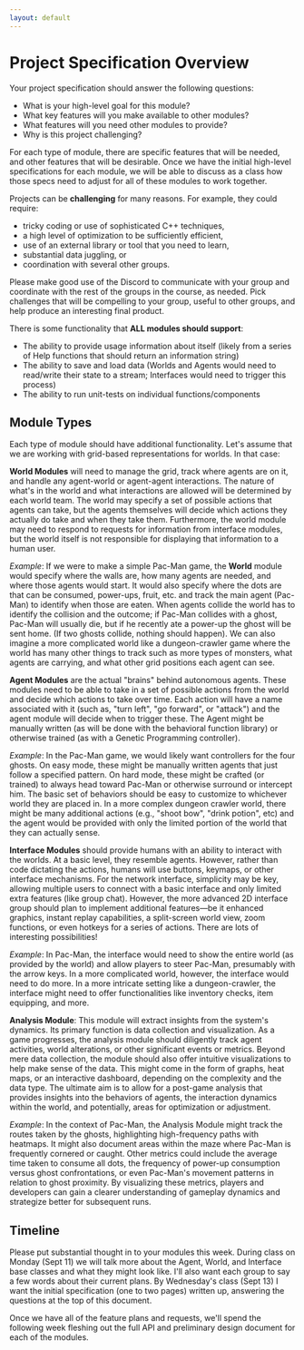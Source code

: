 ```yaml
---
layout: default
---
```


# Project Specification Overview

Your project specification should answer the following questions:
+ What is your high-level goal for this module?
+ What key features will you make available to other modules?
+ What features will you need other modules to provide?
+ Why is this project challenging?

For each type of module, there are specific features that will be needed, and other features that will be desirable.  Once we have the initial high-level specifications for each module, we will be able to discuss as a class how those specs need to adjust for all of these modules to work together.

Projects can be **challenging** for many reasons.  For example, they could require:
+ tricky coding or use of sophisticated C++ techniques,
+ a high level of optimization to be sufficiently efficient,
+ use of an external library or tool that you need to learn,
+ substantial data juggling, or
+ coordination with several other groups.

Please make good use of the Discord to communicate with your group and coordinate with the rest of the groups in the course, as needed.  Pick challenges that will be compelling to your group, useful to other groups, and help produce an interesting final product.

There is some functionality that **ALL modules should support**:
* The ability to provide usage information about itself (likely from a series of Help functions that should return an information string)
* The ability to save and load data (Worlds and Agents would need to read/write their state to a stream; Interfaces would need to trigger this process)
* The ability to run unit-tests on individual functions/components

## Module Types

Each type of module should have additional functionality.  Let's assume that we are working with grid-based representations for worlds.  In that case:

**World Modules** will need to manage the grid, track where agents are on it, and handle any agent-world or agent-agent interactions.  The nature of what's in the world and what interactions are allowed will be determined by each world team.  The world may specify a set of possible actions that agents can take, but the agents themselves will decide which actions they actually do take and when they take them.  Furthermore, the world module may need to respond to requests for information from interface modules, but the world itself is not responsible for displaying that information to a human user.

*Example*: If we were to make a simple Pac-Man game, the **World** module would specify where the walls are, how many agents are needed, and where those agents would start.  It would also specify where the dots are that can be consumed, power-ups, fruit, etc. and track the main agent (Pac-Man) to identify when those are eaten.  When agents collide the world has to identify the collision and the outcome; if Pac-Man collides with a ghost, Pac-Man will usually die, but if he recently ate a power-up the ghost will be sent home.  (If two ghosts collide, nothing should happen). We can also imagine a more complicated world like a dungeon-crawler game where the world has many other things to track such as more types of monsters, what agents are carrying, and what other grid positions each agent can see.

**Agent Modules** are the actual "brains" behind autonomous agents.  These modules need to be able to take in a set of possible actions from the world and decide which actions to take over time.  Each action will have a name associated with it (such as, "turn left", "go forward", or "attack") and the agent module will decide when to trigger these.  The Agent might be manually written (as will be done with the behavioral function library) or otherwise trained (as with a Genetic Programming controller).

*Example*: In the Pac-Man game, we would likely want controllers for the four ghosts.  On easy mode, these might be manually written agents that just follow a specified pattern.  On hard mode, these might be crafted (or trained) to always head toward Pac-Man or otherwise surround or intercept him.  The basic set of behaviors should be easy to customize to whichever world they are placed in.  In a more complex dungeon crawler world, there might be many additional actions (e.g., "shoot bow", "drink potion", etc) and the agent would be provided with only the limited portion of the world that they can actually sense.

**Interface Modules** should provide humans with an ability to interact with the worlds.  At a basic level, they resemble agents. However, rather than code dictating the actions, humans will use buttons, keymaps, or other interface mechanisms. For the network interface, simplicity may be key, allowing multiple users to connect with a basic interface and only limited extra features (like group chat). However, the more advanced 2D interface group should plan to implement additional features—be it enhanced graphics, instant replay capabilities, a split-screen world view, zoom functions, or even hotkeys for a series of actions. There are lots of interesting possibilities!

*Example*: In Pac-Man, the interface would need to show the entire world (as provided by the world) and allow players to steer Pac-Man, presumably with the arrow keys.  In a more complicated world, however, the interface would need to do more.  In a more intricate setting like a dungeon-crawler, the interface might need to offer functionalities like inventory checks, item equipping, and more.

**Analysis Module**: This module will extract insights from the system's dynamics. Its primary function is data collection and visualization. As a game progresses, the analysis module should diligently track agent activities, world alterations, or other significant events or metrics. Beyond mere data collection, the module should also offer intuitive visualizations to help make sense of the data. This might come in the form of graphs, heat maps, or an interactive dashboard, depending on the complexity and the data type. The ultimate aim is to allow for a post-game analysis that provides insights into the behaviors of agents, the interaction dynamics within the world, and potentially, areas for optimization or adjustment.

_Example_: In the context of Pac-Man, the Analysis Module might track the routes taken by the ghosts, highlighting high-frequency paths with heatmaps. It might also document areas within the maze where Pac-Man is frequently cornered or caught. Other metrics could include the average time taken to consume all dots, the frequency of power-up consumption versus ghost confrontations, or even Pac-Man's movement patterns in relation to ghost proximity. By visualizing these metrics, players and developers can gain a clearer understanding of gameplay dynamics and strategize better for subsequent runs.

## Timeline

Please put substantial thought in to your modules this week.  During class on Monday (Sept 11) we will talk more about the Agent, World, and Interface base classes and what they might look like.  I'll also want each group to say a few words about their current plans.  By Wednesday's class (Sept 13) I want the initial specification (one to two pages) written up, answering the questions at the top of this document.

Once we have all of the feature plans and requests, we'll spend the following week fleshing out the full API and preliminary design document for each of the modules.
